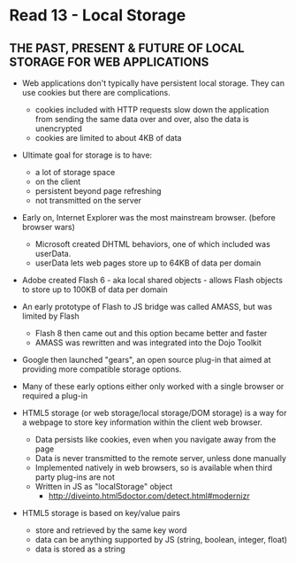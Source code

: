 # Read 13 - Local Storage

## THE PAST, PRESENT & FUTURE OF LOCAL STORAGE FOR WEB APPLICATIONS

  - Web applications don't typically have persistent local storage. They can use cookies but there are complications. 
    - cookies included with HTTP requests slow down the application from sending the same data over and over, also the data is unencrypted
    - cookies are limited to about 4KB of data

  - Ultimate goal for storage is to have: 
    - a lot of storage space
    - on the client
    - persistent beyond page refreshing
    - not transmitted on the server

  - Early on, Internet Explorer was the most mainstream browser. (before browser wars)
    - Microsoft created DHTML behaviors, one of which included was userData. 
    - userData lets web pages store up to 64KB of data per domain
  
  - Adobe created Flash 6 - aka local shared objects - allows Flash objects to store up to 100KB of data per domain
  - An early prototype of Flash to JS bridge was called AMASS, but was limited by Flash
    - Flash 8 then came out and this option became better and faster
    - AMASS was rewritten and was integrated into the Dojo Toolkit

  - Google then launched "gears", an open source plug-in that aimed at providing more compatible storage options.
  - Many of these early options either only worked with a single browser or required a plug-in

  - HTML5 storage (or web storage/local storage/DOM storage) is a way for a webpage to store key information within the client web browser.
    - Data persists like cookies, even when you navigate away from the page
    - Data is never transmitted to the remote server, unless done manually
    - Implemented natively in web browsers, so is available when third party plug-ins are not
    - Written in JS as "localStorage" object
      - http://diveinto.html5doctor.com/detect.html#modernizr

  - HTML5 storage is based on key/value pairs
    - store and retrieved by the same key word
    - data can be anything supported by JS (string, boolean, integer, float)
    - data is stored as a string